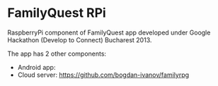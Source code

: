 FamilyQuest RPi
===============

RaspberryPi component of FamilyQuest app developed under Google Hackathon (Develop to Connect) Bucharest 2013.

The app has 2 other components:

- Android app: 
- Cloud server: https://github.com/bogdan-ivanov/familyrpg
